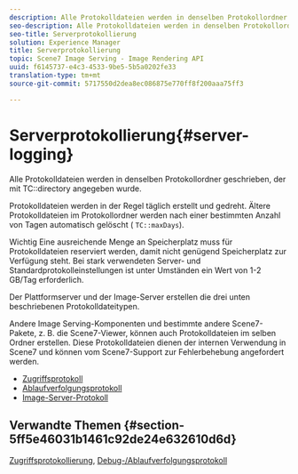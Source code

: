 ```yaml
---
description: Alle Protokolldateien werden in denselben Protokollordner geschrieben, der mit dem TC-Verzeichnis angegeben wurde.
seo-description: Alle Protokolldateien werden in denselben Protokollordner geschrieben, der mit dem TC-Verzeichnis angegeben wurde.
seo-title: Serverprotokollierung
solution: Experience Manager
title: Serverprotokollierung
topic: Scene7 Image Serving - Image Rendering API
uuid: f6145737-e4c3-4533-9be5-5b5a0202fe33
translation-type: tm+mt
source-git-commit: 5717550d2dea8ec086875e770ff8f200aaa75ff3

---
```



# Serverprotokollierung{#server-logging}

Alle Protokolldateien werden in denselben Protokollordner geschrieben, der mit TC::directory angegeben wurde.

Protokolldateien werden in der Regel täglich erstellt und gedreht. Ältere Protokolldateien im Protokollordner werden nach einer bestimmten Anzahl von Tagen automatisch gelöscht ( `TC::maxDays`).

Wichtig Eine ausreichende Menge an Speicherplatz muss für Protokolldateien reserviert werden, damit nicht genügend Speicherplatz zur Verfügung steht. Bei stark verwendeten Server- und Standardprotokolleinstellungen ist unter Umständen ein Wert von 1-2 GB/Tag erforderlich.

Der Plattformserver und der Image-Server erstellen die drei unten beschriebenen Protokolldateitypen.

Andere Image Serving-Komponenten und bestimmte andere Scene7-Pakete, z. B. die Scene7-Viewer, können auch Protokolldateien im selben Ordner erstellen. Diese Protokolldateien dienen der internen Verwendung in Scene7 und können vom Scene7-Support zur Fehlerbehebung angefordert werden.

* [Zugriffsprotokoll](c-access-log.md)
* [Ablaufverfolgungsprotokoll](c-trace-log.md)
* [Image-Server-Protokoll](c-image-server-log.md)

## Verwandte Themen {#section-5ff5e46031b1461c92de24e632610d6d}

[Zugriffsprotokollierung](../../../../is-api/image-serving-api-ref/c-configuration-and-administration/c-server-settings/r-access-logging.md#reference-5d175921c12a48a6be7f722517615d0f), [Debug-/Ablaufverfolgungsprotokoll](../../../../is-api/image-serving-api-ref/c-configuration-and-administration/c-server-settings/r-debug-trace-logging.md#reference-4b372f81001849f5b495457da7af8e82)
